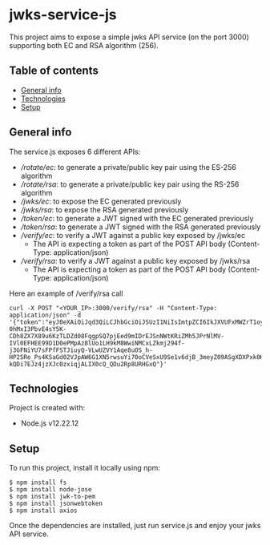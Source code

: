 # jwks-service-js
This project aims to expose a simple jwks API service (on the port 3000) supporting both EC and RSA algorithm (256). 

## Table of contents
* [General info](#general-info)
* [Technologies](#technologies)
* [Setup](#setup)

## General info
The service.js exposes 6 different APIs:
* */rotate/ec*: to generate a private/public key pair using the ES-256 algorithm
* */rotate/rsa*: to generate a private/public key pair using the RS-256 algorithm
* */jwks/ec*: to expose the EC generated previously
* */jwks/rsa*: to expose the RSA generated previously
* */token/ec*: to generate a JWT signed with the EC generated previously
* */token/rsa*: to generate a JWT signed with the RSA generated previously
* */verify/ec*: to verify a JWT against a public key exposed by /jwks/ec
	* The API is expecting a token as part of the POST API body (Content-Type: application/json)
* */verify/rsa*: to verify a JWT against a public key exposed by /jwks/rsa
	* The API is expecting a token as part of the POST API body (Content-Type: application/json)

Here an example of /verify/rsa call
```
curl -X POST "<YOUR_IP>:3000/verify/rsa" -H "Content-Type: application/json" -d '{"token":"eyJ0eXAiOiJqd3QiLCJhbGciOiJSUzI1NiIsImtpZCI6IkJXVUFxMWZrT1oyY2tjYWFNdUdUa19OSnZjR1lBTE9hTDVUS1FDcFRNaG8ifQ.eyJzdWIiOiJhcGlnZWUtdGVzdC1zdWJqZWN0IiwiYXVkIjoiYXBpZ2VlLXRlc3QtYXVkIn0.oOgmL1YUewtNY_mDwgN290lDsqNfqQE78-0hMxI3PbvE4sY5K-CDh8ZX7X89u6KzTLDZd08FqgpSQ7pjEed9mIDrEJSnNWtKRiZMh5JPrNlMV-IVl0EFHEE99D1D0ePMpAz8lUo1LH9kM8WwiNMCxLZkmj294f-j3GFNiYU7sFPfFSTJiuyQ-VLwUZVY1Aqe8uOS_h-HP2SRe_Ps4KSaGd02VJpAW6G1XN5rwsuYi70oCVeSxU9Se1v6djB_3meyZ09ASgXDXPxk0K0uEN2NGHCYi4V6Jd78oCwOqMzeUFKG-kQDi7EJz4jzXJc0zxiqjALIX0cQ_QDu2Rp8URHGxQ"}'
```

## Technologies
Project is created with:
* Node.js v12.22.12
	
## Setup
To run this project, install it locally using npm:

```
$ npm install fs
$ npm install node-jose
$ npm install jwk-to-pem
$ npm install jsonwebtoken
$ npm install axios
```
Once the dependencies are installed, just run service.js and enjoy your jwks API service.
